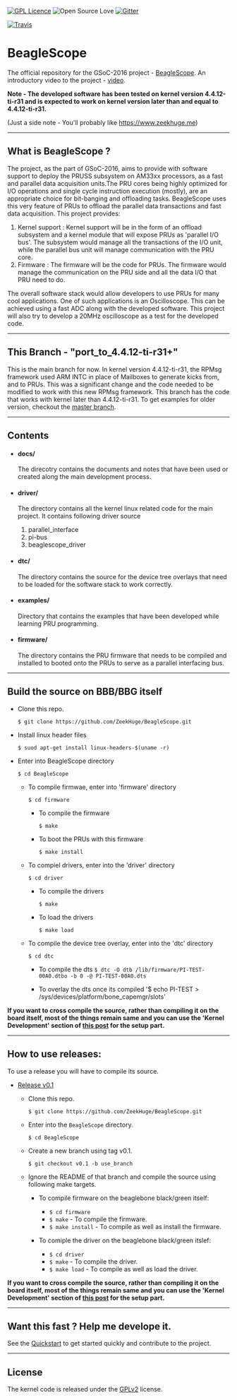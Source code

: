 [![GPL Licence](https://badges.frapsoft.com/os/gpl/gpl-150x33.png?v=102)](https://opensource.org/licenses/GPL-2.0/) 
![Open Source Love](https://badges.frapsoft.com/os/v1/open-source-150x25.png?v=102)
[![Gitter](https://badges.gitter.im/beagleboard/beagle-gsoc.svg)](https://gitter.im/beagleboard/beagle-gsoc?utm_source=badge&utm_medium=badge&utm_campaign=pr-badge)

[![Travis](https://travis-ci.org/ZeekHuge/BeagleScope.svg)](https://travis-ci.org/ZeekHuge/BeagleScope)



# BeagleScope
The official repository for the GSoC-2016 project - [BeagleScope](https://zeekhuge.github.io/beaglescope.html). An introductory video to the project - [video](https://youtu.be/tdanTRSmq4E).

**Note - The developed software has been tested on kernel version 4.4.12-ti-r31 and is expected to work on kernel version later than and equal to 4.4.12-ti-r31.**

(Just a side note - You'll probably like https://www.zeekhuge.me)

---

## What is BeagleScope ?
The project, as the part of GSoC-2016, aims to provide with software support to deploy the PRUSS subsystem on AM33xx processors, as a fast and parallel data acquisition units.The PRU cores being highly optimized for I/O operations and single cycle instruction execution (mostly), are an appropriate choice for bit-banging and offloading tasks. BeagleScope uses this very feature of PRUs to offload the parallel data transactions and fast data acquisition. This project provides:

1. Kernel support :	Kernel support will be in the form of an offload subsystem and a kernel module that will expose PRUs as 'parallel I/O bus'. The subsystem would manage all the transactions of the I/O unit, while the parallel bus unit will manage communication with the PRU core.
2. Firmware : The firmware will be the code for PRUs. The firmware would manage the communication on the PRU side and all the data I/O that PRU need to do. 

The overall software stack would allow developers to use PRUs for many cool applications. One of such applications is an Oscilloscope. This can be achieved using a fast ADC along with the developed software. This project will also try to develop a 20MHz oscilloscope as a test for the developed code. 

---

## This Branch - "port_to_4.4.12-ti-r31+" 
This is the main branch for now. In kernel version 4.4.12-ti-r31, the RPMsg framework used ARM INTC in place of Mailboxes to generate kicks from, and to PRUs. This was a significant change and the code needed to be modified to work with this new RPMsg framework.
This branch has the code that works with kernel later than 4.4.12-ti-r31. To get examples for older version, checkout the [master branch](https://github.com/ZeekHuge/BeagleScope/tree/master).

---

## Contents

- #### docs/
    The direcotry contains the documents and notes that have been used or created along the main development process.

- #### driver/
    The directory contains all the kernel linux related code for the main project. It contains following driver source
        
    1. parallel_interface
    2. pi-bus 
    3. beaglescope_driver

- #### dtc/
    The directory contains the source for the device tree overlays that need to be loaded for the software stack to work correctly.

- #### examples/
    Directory that contains the examples that have been developed while learning PRU programming.

- #### firmware/
    The directory contains the PRU firmware that needs to be compiled and installed to booted onto the PRUs to serve as a parallel interfacing bus.

---

## Build the source on BBB/BBG itself

- Clone this repo.

    `$ git clone https://github.com/ZeekHuge/BeagleScope.git`
- Install linux header files

    `$ suod apt-get install linux-headers-$(uname -r)`
- Enter into BeagleScope directory
    
    `$ cd BeagleScope`
    - To compile firmwae, enter into 'firmware' directory
        
        `$ cd firmware`
        - To compile the firmware
            
            `$ make`
        - To boot the PRUs with this firmware
            
            `$ make install`
    - To compiel drivers, enter into the 'driver' directory
        
        `$ cd driver`
        - To compile the drivers
            
            `$ make`
        - To load the drivers

            `$ make load`
    - To compile the device tree overlay, enter into the 'dtc' directory
    
        `$ cd dtc`
        - To compile the dts
        `$ dtc -O dtb /lib/firmware/PI-TEST-00A0.dtbo -b 0 -@ PI-TEST-00A0.dts`
        
        - To overlay the dts once its compiled
        '$ echo PI-TEST > /sys/devices/platform/bone_capemgr/slots'

**If you want to cross compile the source, rather than compiling it on the board itself, most of the things remain same and you can use the 'Kernel Development' section of [this post](https://www.zeekhuge.me/post/a_handfull_of_commands_and_scripts_to_get_started_with_beagleboneblack/) for the setup part.**

---

## How to use releases:
To use a release you will have to compile its source.
- [Release v0.1](https://github.com/ZeekHuge/BeagleScope/releases)
    - Clone this repo.

        `$ git clone https://github.com/ZeekHuge/BeagleScope.git`
    - Enter into the `BeagleScope` directory.
    
        `$ cd BeagleScope`
    - Create a new branch using tag v0.1.
        
        `$ git checkout v0.1 -b use_branch`
    - Ignore the README of that branch and compile the source using following make targets.
        - To compile firmware on the beaglebone black/green itself:
            
            - `$ cd firmware`
            - `$ make` - To compile the firmware.
            - `$ make install` - To compile as well as install the firmware.
        
        - To comiple the driver on the beaglebone black/green itslef:

            - `$ cd driver`
            - `$ make` - To compile the driver.
            - `$ make load` - To compile as well as load the driver.

**If you want to cross compile the source, rather than compiling it on the board itself, most of the things remain same and you can use the 'Kernel Development' section of [this post](https://www.zeekhuge.me/post/a_handfull_of_commands_and_scripts_to_get_started_with_beagleboneblack/) for the setup part.**

---

## Want this fast ? Help me develope it.
See the [Quickstart](https://github.com/ZeekHuge/BeagleScope/blob/port_to_4.4.12-ti-r31%2B/quickstart.md) to get started quickly and contribute to the project.

---
## License
The kernel code is released under the [GPLv2](https://opensource.org/licenses/GPL-2.0/) license.

